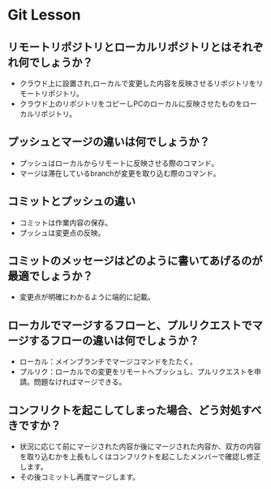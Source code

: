 # Git Lesson

## リモートリポジトリとローカルリポジトリとはそれぞれ何でしょうか？
 - クラウド上に設置され,ローカルで変更した内容を反映させるリポジトリをリモートリポジトリ。
 - クラウド上のリポジトリをコピーしPCのローカルに反映させたものをローカルリポジトリ。
## プッシュとマージの違いは何でしょうか？
 - プッシュはローカルからリモートに反映させる際のコマンド。
 - マージは滞在しているbranchが変更を取り込む際のコマンド。
## コミットとプッシュの違い
 - コミットは作業内容の保存。
 - プッシュは変更点の反映。
## コミットのメッセージはどのように書いてあげるのが最適でしょうか？
 - 変更点が明確にわかるように端的に記載。
## ローカルでマージするフローと、プルリクエストでマージするフローの違いは何でしょうか？
 - ローカル：メインブランチでマージコマンドをたたく。
 - プルリク：ローカルでの変更をリモートへプッシュし、プルリクエストを申請。問題なければマージできる。
## コンフリクトを起こしてしまった場合、どう対処すべきですか？
 - 状況に応じて前にマージされた内容か後にマージされた内容か、双方の内容を取り込むかを上長もしくはコンフリクトを起こしたメンバーで確認し修正します。
 - その後コミットし再度マージします。